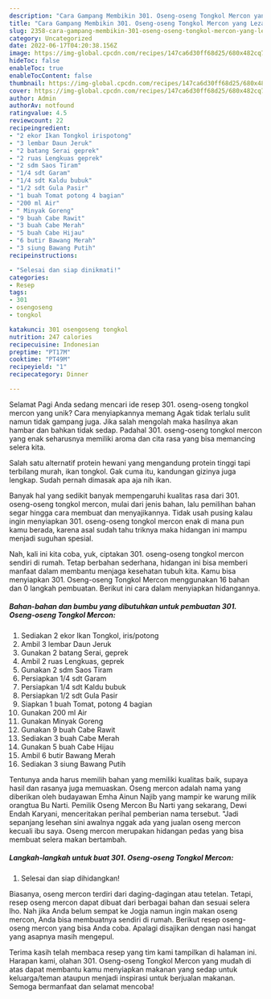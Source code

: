 ```yaml
---
description: "Cara Gampang Membikin 301. Oseng-oseng Tongkol Mercon yang Lezat Sekali, Mantap"
title: "Cara Gampang Membikin 301. Oseng-oseng Tongkol Mercon yang Lezat Sekali, Mantap"
slug: 2358-cara-gampang-membikin-301-oseng-oseng-tongkol-mercon-yang-lezat-sekali-mantap
category: Uncategorized
date: 2022-06-17T04:20:38.156Z
image: https://img-global.cpcdn.com/recipes/147ca6d30ff68d25/680x482cq70/301-oseng-oseng-tongkol-mercon-foto-resep-utama.jpg
hideToc: false
enableToc: true
enableTocContent: false
thumbnail: https://img-global.cpcdn.com/recipes/147ca6d30ff68d25/680x482cq70/301-oseng-oseng-tongkol-mercon-foto-resep-utama.jpg
cover: https://img-global.cpcdn.com/recipes/147ca6d30ff68d25/680x482cq70/301-oseng-oseng-tongkol-mercon-foto-resep-utama.jpg
author: Admin
authorAv: notfound
ratingvalue: 4.5
reviewcount: 22
recipeingredient:
- "2 ekor Ikan Tongkol irispotong"
- "3 lembar Daun Jeruk"
- "2 batang Serai geprek"
- "2 ruas Lengkuas geprek"
- "2 sdm Saos Tiram"
- "1/4 sdt Garam"
- "1/4 sdt Kaldu bubuk"
- "1/2 sdt Gula Pasir"
- "1 buah Tomat potong 4 bagian"
- "200 ml Air"
- " Minyak Goreng"
- "9 buah Cabe Rawit"
- "3 buah Cabe Merah"
- "5 buah Cabe Hijau"
- "6 butir Bawang Merah"
- "3 siung Bawang Putih"
recipeinstructions:

- "Selesai dan siap dinikmati!"
categories:
- Resep
tags:
- 301
- osengoseng
- tongkol

katakunci: 301 osengoseng tongkol 
nutrition: 247 calories
recipecuisine: Indonesian
preptime: "PT17M"
cooktime: "PT49M"
recipeyield: "1"
recipecategory: Dinner

---
```



Selamat Pagi Anda sedang mencari ide resep 301. oseng-oseng tongkol mercon yang unik? Cara menyiapkannya memang Agak tidak terlalu sulit namun tidak gampang juga. Jika salah mengolah maka hasilnya akan hambar dan bahkan tidak sedap. Padahal 301. oseng-oseng tongkol mercon yang enak seharusnya memiliki aroma dan cita rasa yang bisa memancing selera kita.


Salah satu alternatif protein hewani yang mengandung protein tinggi tapi terbilang murah, ikan tongkol. Gak cuma itu, kandungan gizinya juga lengkap. Sudah pernah dimasak apa aja nih ikan.

Banyak hal yang sedikit banyak mempengaruhi kualitas rasa dari 301. oseng-oseng tongkol mercon, mulai dari jenis bahan, lalu pemilihan bahan segar hingga cara membuat dan menyajikannya. Tidak usah pusing kalau ingin menyiapkan 301. oseng-oseng tongkol mercon enak di mana pun kamu berada, karena asal sudah tahu triknya maka hidangan ini mampu menjadi suguhan spesial.


Nah, kali ini kita coba, yuk, ciptakan 301. oseng-oseng tongkol mercon sendiri di rumah. Tetap berbahan sederhana, hidangan ini bisa memberi manfaat dalam membantu menjaga kesehatan tubuh kita. Kamu bisa menyiapkan 301. Oseng-oseng Tongkol Mercon menggunakan 16 bahan dan 0 langkah pembuatan. Berikut ini cara dalam menyiapkan hidangannya.

<!--inarticleads1-->

##### Bahan-bahan dan bumbu yang dibutuhkan untuk pembuatan 301. Oseng-oseng Tongkol Mercon:

1. Sediakan 2 ekor Ikan Tongkol, iris/potong
1. Ambil 3 lembar Daun Jeruk
1. Gunakan 2 batang Serai, geprek
1. Ambil 2 ruas Lengkuas, geprek
1. Gunakan 2 sdm Saos Tiram
1. Persiapkan 1/4 sdt Garam
1. Persiapkan 1/4 sdt Kaldu bubuk
1. Persiapkan 1/2 sdt Gula Pasir
1. Siapkan 1 buah Tomat, potong 4 bagian
1. Gunakan 200 ml Air
1. Gunakan  Minyak Goreng
1. Gunakan 9 buah Cabe Rawit
1. Sediakan 3 buah Cabe Merah
1. Gunakan 5 buah Cabe Hijau
1. Ambil 6 butir Bawang Merah
1. Sediakan 3 siung Bawang Putih


Tentunya anda harus memilih bahan yang memiliki kualitas baik, supaya hasil dan rasanya juga memuaskan. Oseng mercon adalah nama yang diberikan oleh budayawan Emha Ainun Najib yang mampir ke warung milik orangtua Bu Narti. Pemilik Oseng Mercon Bu Narti yang sekarang, Dewi Endah Karyani, menceritakan perihal pemberian nama tersebut. &#34;Jadi sepanjang lesehan sini awalnya nggak ada yang jualan oseng mercon kecuali ibu saya. Oseng mercon merupakan hidangan pedas yang bisa membuat selera makan bertambah. 

<!--inarticleads2-->

##### Langkah-langkah untuk buat 301. Oseng-oseng Tongkol Mercon:


1. Selesai dan siap dihidangkan!

Biasanya, oseng mercon terdiri dari daging-dagingan atau tetelan. Tetapi, resep oseng mercon dapat dibuat dari berbagai bahan dan sesuai selera lho. Nah jika Anda belum sempat ke Jogja namun ingin makan oseng mercon, Anda bisa membuatnya sendiri di rumah. Berikut resep oseng-oseng mercon yang bisa Anda coba. Apalagi disajikan dengan nasi hangat yang asapnya masih mengepul. 

Terima kasih telah membaca resep yang tim kami tampilkan di halaman ini. Harapan kami, olahan 301. Oseng-oseng Tongkol Mercon yang mudah di atas dapat membantu kamu menyiapkan makanan yang sedap untuk keluarga/teman ataupun menjadi inspirasi untuk berjualan makanan. Semoga bermanfaat dan selamat mencoba!
